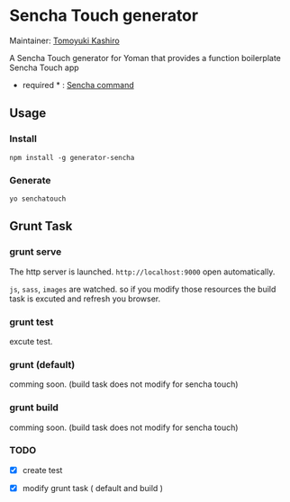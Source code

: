 # Sencha Touch generator

Maintainer: [Tomoyuki Kashiro](https://github.com/kashiro)

A Sencha Touch generator for Yoman that provides a function boilerplate Sencha Touch app

* required * : [Sencha command](http://www.sencha.com/products/sencha-cmd/download)

## Usage

### Install

    npm install -g generator-sencha

### Generate

    yo senchatouch
    
## Grunt Task

### grunt serve

The http server is launched. `http://localhost:9000` open automatically.

`js`, `sass`, `images` are watched. so if you modify those resources the build task is excuted and
refresh you browser.

### grunt test

excute test.

### grunt (default)

comming soon. (build task does not modify for sencha touch)

### grunt build

comming soon. (build task does not modify for sencha touch)


### TODO

- [x] create test
- [x] modify grunt task ( default and build )


